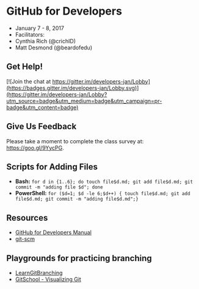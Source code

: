  # GitHub for Developers

- January 7 - 8, 2017
- Facilitators:
 - Cynthia Rich (@crichID)
 - Matt Desmond (@beardofedu)

## Get Help!

[![Join the chat at https://gitter.im/developers-jan/Lobby](https://badges.gitter.im/developers-jan/Lobby.svg)](https://gitter.im/developers-jan/Lobby?utm_source=badge&utm_medium=badge&utm_campaign=pr-badge&utm_content=badge)

## Give Us Feedback

Please take a moment to complete the class survey at: https://goo.gl/9YycPG.

## Scripts for Adding Files

- **Bash:** `for d in {1..6}; do touch file$d.md; git add file$d.md; git commit -m "adding file $d"; done`
- **PowerShell:** `for ($d=1; $d -le 6;$d++) { touch file$d.md; git add file$d.md; git commit -m "adding file$d.md";}`

## Resources

- [GitHub for Developers Manual](github-for-developers-student-manual.pdf)
- [git-scm](https://git-scm.com)

## Playgrounds for practicing branching
- [LearnGitBranching](http://learngitbranching.js.org/?NODEMO)
- [GitSchool - Visualizing Git](http://git-school.github.io/visualizing-git/)